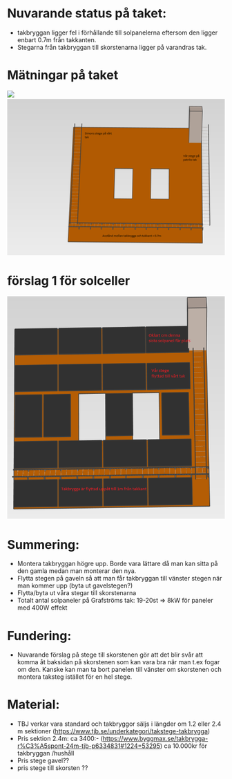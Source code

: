 # Nuvarande status på taket:
- takbryggan ligger fel i förhållande till solpanelerna eftersom den ligger enbart 0.7m från takkanten.
- Stegarna från takbryggan till skorstenarna ligger på varandras tak.
# Mätningar på taket
![](bilder/ritning.jpg)
![](bilder/tak_nu.png)

# förslag 1 för solceller
![](bilder/solceller.png)

# Summering:
- Montera takbryggan högre upp. Borde vara lättare då man kan sitta på den gamla medan man monterar den nya.
- Flytta stegen på gaveln så att man får takbryggan till vänster stegen när man kommer upp (byta ut gavelstegen?)
- Flytta/byta ut våra stegar till skorstenarna
- Totalt antal solpaneler på Grafströms tak: 19-20st => 8kW för paneler med 400W effekt

# Fundering:
- Nuvarande förslag på stege till skorstenen gör att det blir svår att komma åt baksidan på skorstenen som kan vara bra när man t.ex fogar om den. Kanske kan man ta bort panelen till vänster om skorstenen och montera taksteg istället för en hel stege.

# Material:
- TBJ verkar vara standard och takbryggor säljs i längder om 1.2 eller 2.4 m sektioner (https://www.tjb.se/underkategori/takstege-takbrygga)
- Pris sektion 2.4m: ca 3400:- (https://www.byggmax.se/takbrygga-r%C3%A5spont-24m-tjb-p6334831#1224=53295) ca 10.000kr för takbryggan /hushåll
- Pris stege gavel??
- pris stege till skorsten ??

